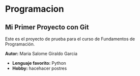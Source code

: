 # Programacion
## Mi Primer Proyecto con Git

Este es el proyecto de prueba para el curso de Fundamentos de Programación.

**Autor:** Maria Salome Giraldo Garcia
- **Lenguaje favorito:** Python
- **Hobby:** hacehacer postres


